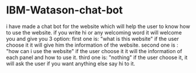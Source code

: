 # IBM-Watason-chat-bot
i have made a chat bot for the website which will help the user to know how to use the website.
if you write hi or any welcoming word it will welcome you and give you 3 option:
first one is: "what is this website" if the user choose it it will give him the information of the website.
second one is : "how can i use the website" if the user choose it it will the information of each panel and how to use it.
third one is: "nothing" if the user choose it, it will ask the user if you want anything else say hi to it.
